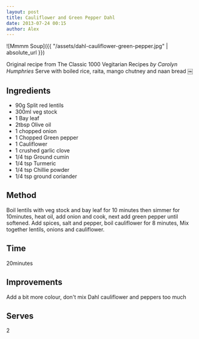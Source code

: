 ```yaml
---
layout: post
title: Cauliflower and Green Pepper Dahl
date: 2013-07-24 00:15
author: Alex
---
```


![Mmmm Soup]({{ "/assets/dahl-cauliflower-green-pepper.jpg" | absolute_url }})


Original recipe from The Classic 1000 Vegitarian Recipes *by Carolyn Humphries*
Serve with boiled rice, raita, mango chutney and naan bread
￼

## Ingredients
- 90g Split red lentils
- 300ml veg stock
- 1 Bay leaf
- 2tbsp Olive oil
- 1 chopped onion
- 1 Chopped Green pepper
- 1 Cauliflower
- 1 crushed garlic clove
- 1/4 tsp Ground cumin
- 1/4 tsp Turmeric
- 1/4 tsp Chillie powder
- 1/4 tsp ground coriander

## Method
Boil lentils with veg stock and bay leaf for 10 minutes then simmer for 10minutes, heat oil, add onion and cook, next add green pepper until softened. Add spices, salt and pepper, boil cauliflower for 8 minutes, Mix together lentils, onions and cauliflower.

## Time
20minutes

## Improvements
Add a bit more colour, don't mix Dahl cauliflower and peppers too much

## Serves
2
